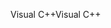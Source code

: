 <span data-ttu-id="e52c7-101">Visual C++</span><span class="sxs-lookup"><span data-stu-id="e52c7-101">Visual C++</span></span>
